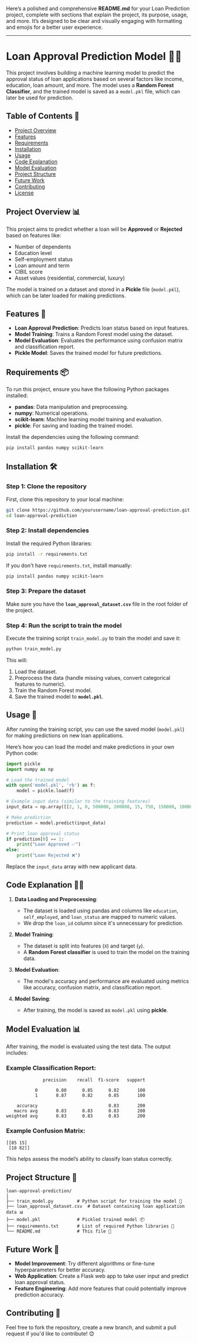 Here’s a polished and comprehensive **README.md** for your Loan Prediction project, complete with sections that explain the project, its purpose, usage, and more. It’s designed to be clear and visually engaging with formatting and emojis for a better user experience.

---

# Loan Approval Prediction Model 🏦🤖

This project involves building a machine learning model to predict the approval status of loan applications based on several factors like income, education, loan amount, and more. The model uses a **Random Forest Classifier**, and the trained model is saved as a `model.pkl` file, which can later be used for prediction.

## Table of Contents 📑

- [Project Overview](#project-overview-)
- [Features](#features-)
- [Requirements](#requirements-)
- [Installation](#installation-)
- [Usage](#usage-)
- [Code Explanation](#code-explanation-)
- [Model Evaluation](#model-evaluation-)
- [Project Structure](#project-structure-)
- [Future Work](#future-work-)
- [Contributing](#contributing-)
- [License](#license-)

## Project Overview 📊

This project aims to predict whether a loan will be **Approved** or **Rejected** based on features like:

- Number of dependents
- Education level
- Self-employment status
- Loan amount and term
- CIBIL score
- Asset values (residential, commercial, luxury)

The model is trained on a dataset and stored in a **Pickle** file (`model.pkl`), which can be later loaded for making predictions.

## Features 🌟

- **Loan Approval Prediction**: Predicts loan status based on input features.
- **Model Training**: Trains a Random Forest model using the dataset.
- **Model Evaluation**: Evaluates the performance using confusion matrix and classification report.
- **Pickle Model**: Saves the trained model for future predictions.

## Requirements 📦

To run this project, ensure you have the following Python packages installed:

- **pandas**: Data manipulation and preprocessing.
- **numpy**: Numerical operations.
- **scikit-learn**: Machine learning model training and evaluation.
- **pickle**: For saving and loading the trained model.

Install the dependencies using the following command:

```bash
pip install pandas numpy scikit-learn
```

## Installation 🛠️

### Step 1: Clone the repository

First, clone this repository to your local machine:

```bash
git clone https://github.com/yourusername/loan-approval-prediction.git
cd loan-approval-prediction
```

### Step 2: Install dependencies

Install the required Python libraries:

```bash
pip install -r requirements.txt
```

If you don't have `requirements.txt`, install manually:

```bash
pip install pandas numpy scikit-learn
```

### Step 3: Prepare the dataset

Make sure you have the **`loan_approval_dataset.csv`** file in the root folder of the project.

### Step 4: Run the script to train the model

Execute the training script `train_model.py` to train the model and save it:

```bash
python train_model.py
```

This will:

1. Load the dataset.
2. Preprocess the data (handle missing values, convert categorical features to numeric).
3. Train the Random Forest model.
4. Save the trained model to **`model.pkl`**.

## Usage 📝

After running the training script, you can use the saved model (`model.pkl`) for making predictions on new loan applications.

Here’s how you can load the model and make predictions in your own Python code:

```python
import pickle
import numpy as np

# Load the trained model
with open('model.pkl', 'rb') as f:
    model = pickle.load(f)

# Example input data (similar to the training features)
input_data = np.array([[2, 1, 0, 500000, 200000, 15, 750, 150000, 100000, 50000, 200000]])

# Make prediction
prediction = model.predict(input_data)

# Print loan approval status
if prediction[0] == 1:
    print("Loan Approved ✅")
else:
    print("Loan Rejected ❌")
```

Replace the `input_data` array with new applicant data.

## Code Explanation 🧑‍💻

1. **Data Loading and Preprocessing**:
   - The dataset is loaded using pandas and columns like `education`, `self_employed`, and `loan_status` are mapped to numeric values.
   - We drop the `loan_id` column since it's unnecessary for prediction.

2. **Model Training**:
   - The dataset is split into features (`X`) and target (`y`).
   - A **Random Forest classifier** is used to train the model on the training data.
   
3. **Model Evaluation**:
   - The model's accuracy and performance are evaluated using metrics like accuracy, confusion matrix, and classification report.

4. **Model Saving**:
   - After training, the model is saved as `model.pkl` using **pickle**.

## Model Evaluation 📊

After training, the model is evaluated using the test data. The output includes:

### Example Classification Report:
```
              precision    recall  f1-score   support

           0       0.80      0.85      0.82       100
           1       0.87      0.82      0.85       100

    accuracy                           0.83       200
   macro avg       0.83      0.83      0.83       200
weighted avg       0.83      0.83      0.83       200
```

### Example Confusion Matrix:
```
[[85 15]
 [18 82]]
```

This helps assess the model’s ability to classify loan status correctly.

## Project Structure 📂

```
loan-approval-prediction/
│
├── train_model.py         # Python script for training the model 🤖
├── loan_approval_dataset.csv  # Dataset containing loan application data 📊
├── model.pkl              # Pickled trained model 📦
├── requirements.txt       # List of required Python libraries 📜
└── README.md              # This file 📖
```

## Future Work 🚀

- **Model Improvement**: Try different algorithms or fine-tune hyperparameters for better accuracy.
- **Web Application**: Create a Flask web app to take user input and predict loan approval status.
- **Feature Engineering**: Add more features that could potentially improve prediction accuracy.

## Contributing 🤝

Feel free to fork the repository, create a new branch, and submit a pull request if you'd like to contribute! 😊
